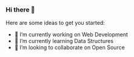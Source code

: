### Hi there 👋



Here are some ideas to get you started:

- 🔭 I’m currently working on Web Development
- 🌱 I’m currently learning Data Structures
- 👯 I’m looking to collaborate on Open Source

